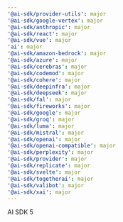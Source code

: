 ```yaml
---
'@ai-sdk/provider-utils': major
'@ai-sdk/google-vertex': major
'@ai-sdk/anthropic': major
'@ai-sdk/react': major
'@ai-sdk/vue': major
'ai': major
'@ai-sdk/amazon-bedrock': major
'@ai-sdk/azure': major
'@ai-sdk/cerebras': major
'@ai-sdk/codemod': major
'@ai-sdk/cohere': major
'@ai-sdk/deepinfra': major
'@ai-sdk/deepseek': major
'@ai-sdk/fal': major
'@ai-sdk/fireworks': major
'@ai-sdk/google': major
'@ai-sdk/groq': major
'@ai-sdk/luma': major
'@ai-sdk/mistral': major
'@ai-sdk/openai': major
'@ai-sdk/openai-compatible': major
'@ai-sdk/perplexity': major
'@ai-sdk/provider': major
'@ai-sdk/replicate': major
'@ai-sdk/svelte': major
'@ai-sdk/togetherai': major
'@ai-sdk/valibot': major
'@ai-sdk/xai': major
---
```


AI SDK 5
